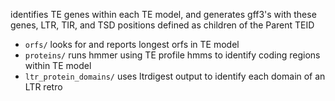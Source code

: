 
identifies TE genes within each TE model, and generates gff3's with these genes, LTR, TIR, and TSD positions defined as children of the Parent TEID

- `orfs/` looks for and reports longest orfs in TE model
- `proteins/` runs hmmer using TE profile hmms to identify coding regions within TE model
- `ltr_protein_domains/` uses ltrdigest output to identify each domain of an LTR retro
